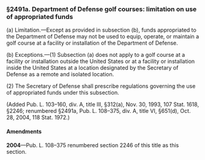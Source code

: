 ### §2491a. Department of Defense golf courses: limitation on use of appropriated funds ###

(a) Limitation.—Except as provided in subsection (b), funds appropriated to the Department of Defense may not be used to equip, operate, or maintain a golf course at a facility or installation of the Department of Defense.

(b) Exceptions.—(1) Subsection (a) does not apply to a golf course at a facility or installation outside the United States or at a facility or installation inside the United States at a location designated by the Secretary of Defense as a remote and isolated location.

(2) The Secretary of Defense shall prescribe regulations governing the use of appropriated funds under this subsection.

(Added Pub. L. 103–160, div. A, title III, §312(a), Nov. 30, 1993, 107 Stat. 1618, §2246; renumbered §2491a, Pub. L. 108–375, div. A, title VI, §651(d), Oct. 28, 2004, 118 Stat. 1972.)

#### Amendments ####

**2004**—Pub. L. 108–375 renumbered section 2246 of this title as this section.